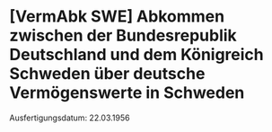 # [VermAbk SWE] Abkommen zwischen der Bundesrepublik Deutschland und dem Königreich Schweden über deutsche Vermögenswerte in Schweden

Ausfertigungsdatum: 22.03.1956

 